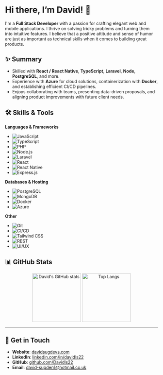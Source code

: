 # Hi there, I’m David! 👋

I'm a **Full Stack Developer** with a passion for crafting elegant web and mobile applications. I thrive on solving tricky problems and turning them into intuitive features. I believe that a positive attitude and sense of humor are just as important as technical skills when it comes to building great products.

## ✨ Summary

- Skilled with **React / React Native**, **TypeScript**, **Laravel**, **Node**, **PostgreSQL**, and more.
- Experience with **Azure** for cloud solutions, containerization with **Docker**, and establishing efficient CI/CD pipelines.
- Enjoys collaborating with teams, presenting data-driven proposals, and aligning product improvements with future client needs.

## 🛠️ Skills & Tools

**Languages & Frameworks**  
- ![JavaScript](https://img.shields.io/badge/-JavaScript-F7DF1E?style=flat&logo=javascript&logoColor=black)
- ![TypeScript](https://img.shields.io/badge/-TypeScript-3178C6?style=flat&logo=typescript&logoColor=white)
- ![PHP](https://img.shields.io/badge/-PHP-777BB4?style=flat&logo=php&logoColor=white)
- ![Node.js](https://img.shields.io/badge/-Node.js-339933?style=flat&logo=node.js&logoColor=white)
- ![Laravel](https://img.shields.io/badge/-Laravel-FF2D20?style=flat&logo=laravel&logoColor=white)
- ![React](https://img.shields.io/badge/-React-61DAFB?style=flat&logo=react&logoColor=black)
- ![React Native](https://img.shields.io/badge/-React%20Native-61DAFB?style=flat&logo=react&logoColor=black)
- ![Express.js](https://img.shields.io/badge/-Express-000000?style=flat&logo=express&logoColor=white)

**Databases & Hosting**  
- ![PostgreSQL](https://img.shields.io/badge/-PostgreSQL-336791?style=flat&logo=postgresql&logoColor=white)
- ![MongoDB](https://img.shields.io/badge/-MongoDB-47A248?style=flat&logo=mongodb&logoColor=white)
- ![Docker](https://img.shields.io/badge/-Docker-2496ED?style=flat&logo=docker&logoColor=white)
- ![Azure](https://img.shields.io/badge/-Azure-0089D6?style=flat&logo=microsoft-azure&logoColor=white)

**Other**  
- ![Git](https://img.shields.io/badge/-Git-F05032?style=flat&logo=git&logoColor=white)
- ![CI/CD](https://img.shields.io/badge/-CI%2FCD-0A0A0A?style=flat&logo=githubactions&logoColor=white)
- ![Tailwind CSS](https://img.shields.io/badge/-Tailwind%20CSS-38B2AC?style=flat&logo=tailwind-css&logoColor=white)
- ![REST](https://img.shields.io/badge/-REST-259dff?style=flat&logo=rest&logoColor=white)
- ![UI/UX](https://img.shields.io/badge/-UI%2FUX-9cf?style=flat)


## 📊 GitHub Stats

<p align="center">
  <img src="https://github-readme-stats.vercel.app/api?username=Davidls22&show_icons=true&theme=react" alt="David's GitHub stats" height="160"/>
  <img src="https://github-readme-stats.vercel.app/api/top-langs/?username=Davidls22&layout=compact&theme=react" alt="Top Langs" height="160"/>
</p>

---

## 🔗 Get in Touch

- **Website**: [davidsugdevs.com](https://www.davidsugdevs.com)  
- **LinkedIn**: [linkedin.com/in/davidls22](https://www.linkedin.com/in/davidls22/)  
- **GitHub**: [github.com/Davidls22](https://github.com/Davidls22/)  
- **Email**: [david-sugden1@hotmail.co.uk](mailto:david-sugden1@hotmail.co.uk)

<!--
**Davidls22/Davidls22** is a ✨ _special_ ✨ repository because its `README.md` (this file) appears on your GitHub profile.

Here are some ideas to get you started:

- 🔭 I’m currently working on ...
- 🌱 I’m currently learning ...
- 👯 I’m looking to collaborate on ...
- 🤔 I’m looking for help with ...
- 💬 Ask me about ...
- 📫 How to reach me: ...
- 😄 Pronouns: ...
- ⚡ Fun fact: ...
-->
